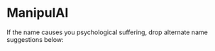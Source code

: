 # ManipulAI

If the name causes you psychological suffering, drop alternate name suggestions below:
